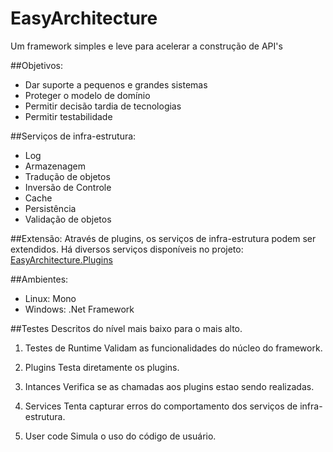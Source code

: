 EasyArchitecture
================

Um framework simples e leve para acelerar a construção de API's

##Objetivos:
* Dar suporte a pequenos e grandes sistemas
* Proteger o modelo de domínio
* Permitir decisão tardia de tecnologias
* Permitir testabilidade

##Serviços de infra-estrutura:
* Log
* Armazenagem
* Tradução de objetos
* Inversão de Controle
* Cache
* Persistência
* Validação de objetos

##Extensão:
Através de plugins, os serviços de infra-estrutura podem ser extendidos.
Há diversos serviços disponíveis no projeto: [EasyArchitecture.Plugins](https://github.com/henriquericcio/EasyArchitecture.Plugins)

##Ambientes:
* Linux: Mono 
* Windows: .Net Framework

##Testes
Descritos do nível mais baixo para o mais alto.

1. Testes de Runtime
Validam as funcionalidades do núcleo do framework.

1.  Plugins
Testa diretamente os plugins.

1. Intances
Verifica se as chamadas aos plugins estao sendo realizadas.

1. Services
Tenta capturar erros do comportamento dos serviços de infra-estrutura.

1. User code
Simula o uso do código de usuário.
